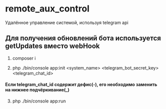 # remote_aux_control
Удалённое управление системой, используя telegram api

## Для получения обновлений бота используется getUpdates вместо webHook

1. composer i


2. php ./bin/console app:init <system_name> <telegram_bot_secret_key> <telegram_chat_id>

#### Если telegram_chat_id содержит дефис(-), его необходимо заменить на нижнее подчёркивание(_)


3. php ./bin/console app:run